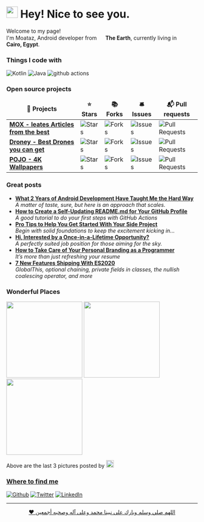 <h1><img src="https://emojis.slackmojis.com/emojis/images/1531849430/4246/blob-sunglasses.gif?1531849430" width="30"/> Hey! Nice to see you.</h1>


<p>Welcome to my page! </br> I'm Moataz, Android developer from <img src="https://image.flaticon.com/icons/png/512/2707/2707254.png" width="15"/> <b>The Earth</b>, currently living in <img src="https://image.flaticon.com/icons/png/512/533/533451.png" width="15"/> <b>Cairo, Egypt</b>. </p>
<h3>Things I code with</h3>
<p>
  <img alt="Kotlin" src="https://img.shields.io/badge/kotlin-%230095D5.svg?style=for-the-badge&logo=kotlin&logoColor=white" /> 
  <img alt="Java" src="https://img.shields.io/badge/java-%23ED8B00.svg?style=for-the-badge&logo=java&logoColor=white" />
  <img alt="github actions" src="https://img.shields.io/badge/git-%23F05033.svg?style=for-the-badge&logo=git&logoColor=white" />
</p>
<h3>Open source projects</h3>
<table>
  <thead align="center">
    <tr border: none;>
      <td><b>🎁 Projects</b></td>
      <td><b>⭐ Stars</b></td>
      <td><b>📚 Forks</b></td>
      <td><b>🛎 Issues</b></td>
      <td><b>📬 Pull requests</b></td>
    </tr>
  </thead>
  <tbody>
    <tr>
      <td><a href="https://github.com//MoatazBadawy/MOX/"><b>MOX - leates Articles from the best</b></a></td>
      <td><img alt="Stars" src="https://img.shields.io/github/stars/MoatazBadawy/MOX?style=flat-square&labelColor=343b41"/></td>
      <td><img alt="Forks" src="https://img.shields.io/github/forks/MoatazBadawy/MOX?style=flat-square&labelColor=343b41"/></td>
      <td><img alt="Issues" src="https://img.shields.io/github/issues/MoatazBadawy/MOX?style=flat-square&labelColor=343b41"/></td>
      <td><img alt="Pull Requests" src="https://img.shields.io/github/issues-pr/MoatazBadawy/MOX?style=flat-square&labelColor=343b41"/></td>
    </tr>
	  <tr>
      <td><a href="https://github.com/MoatazBadawy/POJO-Wallpapers"><b>Droney - Best Drones you can get</b></a></td>
      <td><img alt="Stars" src="https://img.shields.io/github/stars/thmsgbrt/Chrome-Extension-with-React-and-Typescript-Starter-Pack?style=flat-square&labelColor=343b41"/></td>
      <td><img alt="Forks" src="https://img.shields.io/github/forks/thmsgbrt/Chrome-Extension-with-React-and-Typescript-Starter-Pack?style=flat-square&labelColor=343b41"/></td>
      <td><img alt="Issues" src="https://img.shields.io/github/issues/thmsgbrt/Chrome-Extension-with-React-and-Typescript-Starter-Pack?style=flat-square&labelColor=343b41"/></td>
      <td><img alt="Pull Requests" src="https://img.shields.io/github/issues-pr/thmsgbrt/Chrome-Extension-with-React-and-Typescript-Starter-Pack?style=flat-square&labelColor=343b41"/></td>
    </tr>
    <tr>
      <td><a href="https://github.com/MoatazBadawy/POJO-Wallpapers"><b>POJO - 4K Wallpapers</b></a></td>
      <td><img alt="Stars" src="https://img.shields.io/github/stars/MoatazBadawy/POJO-Wallpapers?style=flat-square&labelColor=343b41"/></td>
      <td><img alt="Forks" src="https://img.shields.io/github/forks/MoatazBadawy/POJO-Wallpapers?style=flat-square&labelColor=343b41"/></td>
      <td><img alt="Issues" src="https://img.shields.io/github/issues/MoatazBadawy/POJO-Wallpapers?style=flat-square&labelColor=343b41"/></td>
      <td><img alt="Pull Requests" src="https://img.shields.io/github/issues-pr/MoatazBadawy/POJO-Wallpapers?style=flat-square&labelColor=343b41"/></td>
    </tr>
  </tbody>
</table>
<h3>Great posts</h3>
<ul>
  <li><a href="https://blog.aritraroy.in/what-my-2-years-of-android-development-have-taught-me-the-hard-way-52b495ba5c51"><b>What 2 Years of Android Development Have Taught Me the Hard Way</b></a><br/><i>A matter of taste, sure, but here is an approach that scales.</i></li>
  <li><a href="https://medium.com/@th.guibert/how-to-create-a-self-updating-readme-md-for-your-github-profile-f8b05744ca91"><b>How to Create a Self-Updating README.md for Your GitHub Profile</b></a><br/><i>A good tutorial to do your first steps with GitHub Actions</i></li>
  <li><a href="https://medium.com/better-programming/pro-tips-to-help-you-get-started-with-your-side-project-15d01b76e0d8"><b>Pro Tips to Help You Get Started With Your Side Project</b></a><br/><i>Begin with solid foundations to keep the excitement kicking in...</i></li>
  <li><a href="https://medium.com/dev-genius/hi-interested-by-a-once-in-a-lifetime-opportunity-1777c889127c"><b>Hi, Interested by a Once-in-a-Lifetime Opportunity?</b></a><br/><i>A perfectly suited job position for those aiming for the sky.</i></li>
  <li><a href="https://medium.com/better-programming/how-to-take-care-of-your-personal-branding-as-a-programmer-2d3aeba56cb9"><b>How to Take Care of Your Personal Branding as a Programmer</b></a><br/><i>It’s more than just refreshing your resume</i></li>
  <li><a href="https://medium.com/better-programming/8-new-features-shipping-with-es2020-7a2721f710fb"><b>7 New Features Shipping With ES2020</b></a><br/><i>GlobalThis, optional chaining, private fields in classes, the nullish coalescing operator, and more</i></li>
</ul>
<h3>Wonderful Places</h3>
<p><img width="200" src="https://i.guim.co.uk/img/media/d143e03bccd1150ef52b8b6abd7f3e46885ea1b3/0_182_5472_3283/master/5472.jpg?width=1200&quality=85&auto=format&fit=max&s=d5a74a011c3fef1ad9c1c962721d221d" /> <img width="200" src="http://s4.weddbook.com/t4/2/7/8/2783975/wonderful-places.jpg" /> <img width="200" src="https://wallpaperaccess.com/full/1145876.jpg" /></p>
<p>Above are the last 3 pictures posted by <a href="https://www.instagram.com/visitstockholm/" target="_blank"><img src="https://upload.wikimedia.org/wikipedia/commons/thumb/e/e7/Instagram_logo_2016.svg/1024px-Instagram_logo_2016.svg.png" width="20"/>
<h3>Where to find me</h3>
<p><a href="https://github.com/MoatazBadawy" target="_blank"><img alt="Github" src="https://img.shields.io/badge/GitHub-%2312100E.svg?&style=for-the-badge&logo=Github&logoColor=white" /></a> <a href="https://twitter.com/thecoderui" target="_blank"><img alt="Twitter" src="https://img.shields.io/badge/twitter-%231DA1F2.svg?&style=for-the-badge&logo=twitter&logoColor=white" /></a> <a href="https://www.linkedin.com/in/moatazbadawy" target="_blank"><img alt="LinkedIn" src="https://img.shields.io/badge/linkedin-%230077B5.svg?&style=for-the-badge&logo=linkedin&logoColor=white" />
</p>

------------
<p align="center"> ❤️ اللهم صلي وسلم وبارك على نبينا محمد وعلى آله وصحبه أجمعين

